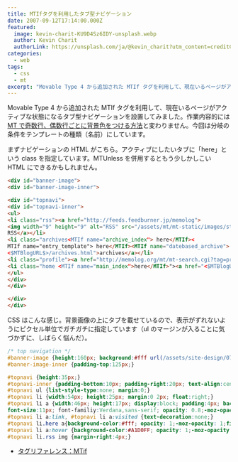 ```yaml
---
title: MTIfタグを利用したタブ型ナビゲーション
date: 2007-09-12T17:14:00.000Z
featured:
  image: kevin-charit-KU9D4Sz6IDY-unsplash.webp
  author: Kevin Charit
  authorLink: https://unsplash.com/ja/@kevin_charit?utm_content=creditCopyText&utm_medium=referral&utm_source=unsplash
categories:
  - web
tags:
  - css
  - mt
excerpt: "Movable Type 4 から追加された MTIf タグを利用して、現在いるページがアクティブな状態になるタブ型ナビゲーションを設置してみました。"
---
```


Movable Type 4 から追加された MTIf タグを利用して、現在いるページがアクティブな状態になるタブ型ナビゲーションを設置してみました。作業内容的には[MT で奇数行、偶数行ごとに背景色をつける方法](/2007/08/mt/)と変わりません。今回は分岐の条件をテンプレートの種類（名前）にしています。

まずナビゲーションの HTML がこちら。アクティブにしたいタブに「here」という class を指定しています。MTUnless を併用するともう少しかしこい HTML にできるかもしれません。

```html
<div id="banner-image">
<div id="banner-image-inner">

<div id="topnavi">
<div id="topnavi-inner">
<ul>
<li class="rss"><a href="http://feeds.feedburner.jp/memolog">
<img width="9" height="9" alt="RSS" src="/assets/mt/mt-static/images/status_icons/feed.gif"/>
RSS</a></li>
<li class="archives<MTIf name="archive_index"> here</MTIf><
MTIf name="entry_template"> here</MTIf><MTIf name="datebased_archive"> here</MTIf>"><a href="
<$MTBlogURL$>/archives.html">archives</a></li>
<li class="profile"><a href="http://memolog.org/mt/mt-search.cgi?tag=profile&IncludeBlogs=5">profile</a></li>
<li class="home <MTIf name="main_index">here</MTIf>"><a href="<$MTBlogURL$>">home</a></li>
</ul>
</div>
</div>

</div>
</div>
```

CSS はこんな感じ。背景画像の上にタブを載せているので、表示がずれないようにピクセル単位でガチガチに指定しています（ul のマージンが入ることに気づかずに、しばらく悩んだ）。

```css
/* top navigation */
#banner-image {height:160px; background:#fff url(/assets/site-design/0701/050101.gif) no-repeat; width:940px; margin:0 auto;}
#banner-image-inner {padding-top:125px;}

#topnavi {height:35px;}
#topnavi-inner {padding-bottom:10px; padding-right:20px; text-align:center;}
#topnavi ul {list-style-type:none; margin:0;}
#topnavi li {width:54px; height:25px; margin:0 2px; float:right;}
#topnavi li a {width:46px; height:17px; display:block; padding:4px; background-color:#e6e6e6;
font-size:11px; font-familiy:Verdana,sans-serif; opacity: 0.8;-moz-opacity: 0.8;filter: alpha(opacity=80);}
#topnavi li a:link, #topnavi li a:visited {text-decoration:none;}
#topnavi li.here a{background-color:#fff; opacity: 1;-moz-opacity: 1;filter: alpha(opacity=100);}
#topnavi li a:hover {background-color:#A1D0FF; opacity: 1;-moz-opacity: 1;filter: alpha(opacity=100);}
#topnavi li.rss img {margin-right:4px;}

```

- [タグリファレンス：MTif](http://movabletype.jp/documentation/appendices/tags/if.html)

